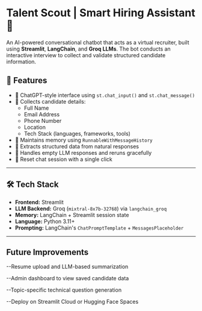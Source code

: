 # Talent Scout | Smart Hiring Assistant 🤖 
 

An AI-powered conversational chatbot that acts as a virtual recruiter, built using **Streamlit**, **LangChain**, and **Groq LLMs**. The bot conducts an interactive interview to collect and validate structured candidate information.






## 🚀 Features

- 💬 ChatGPT-style interface using `st.chat_input()` and `st.chat_message()`
- 📄 Collects candidate details:
  - Full Name
  - Email Address
  - Phone Number
  - Location
  - Tech Stack (languages, frameworks, tools)
- 🔁 Maintains memory using `RunnableWithMessageHistory`
- 🧠 Extracts structured data from natural responses
- 🧹 Handles empty LLM responses and reruns gracefully
- 🔄 Reset chat session with a single click

---

## 🛠️ Tech Stack

- **Frontend:** Streamlit  
- **LLM Backend:** Groq (`mixtral-8x7b-32768`) via `langchain_groq`  
- **Memory:** LangChain + Streamlit session state  
- **Language:** Python 3.11+  
- **Prompting:** LangChain's `ChatPromptTemplate` + `MessagesPlaceholder`

---

## Future Improvements
--Resume upload and LLM-based summarization

--Admin dashboard to view saved candidate data

--Topic-specific technical question generation

--Deploy on Streamlit Cloud or Hugging Face Spaces


